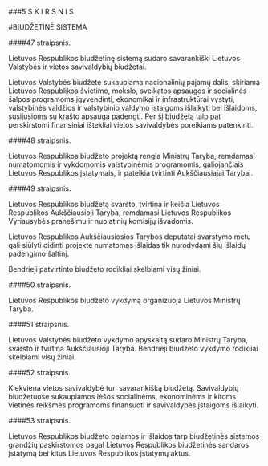 ###5 S K I R S N I S

#BIUDŽETINĖ SISTEMA

####47 straipsnis.

Lietuvos Respublikos biudžetinę sistemą sudaro savarankiški Lietuvos Valstybės ir vietos savivaldybių biudžetai.

Lietuvos Valstybės biudžete sukaupiama nacionalinių pajamų dalis, skiriama Lietuvos Respublikos švietimo, mokslo, sveikatos apsaugos ir socialinės šalpos programoms įgyvendinti, ekonomikai ir infrastruktūrai vystyti, valstybinės valdžios ir valstybinio valdymo įstaigoms išlaikyti bei išlaidoms, susijusioms su krašto apsauga padengti. Per šį biudžetą taip pat perskirstomi finansiniai ištekliai vietos savivaldybės poreikiams patenkinti.

####48 straipsnis.

Lietuvos Respublikos biudžeto projektą rengia Ministrų Taryba, remdamasi numatomomis ir vykdomomis valstybinėmis programomis, galiojančiais Lietuvos Respublikos įstatymais, ir pateikia tvirtinti Aukščiausiajai Tarybai.

####49 straipsnis.

Lietuvos Respublikos biudžetą svarsto, tvirtina ir keičia Lietuvos Respublikos Aukščiausioji Taryba, remdamasi Lietuvos Respublikos Vyriausybės pranešimu ir nuolatinių komisijų išvadomis.

Lietuvos Respublikos Aukščiausiosios Tarybos deputatai svarstymo metu gali siūlyti didinti projekte numatomas išlaidas tik nurodydami šių išlaidų padengimo šaltinį.

Bendrieji patvirtinto biudžeto rodikliai skelbiami visų žiniai.

####50 straipsnis.

Lietuvos Respublikos biudžeto vykdymą organizuoja Lietuvos Ministrų Taryba.

####51 straipsnis.

Lietuvos Valstybės biudžeto vykdymo apyskaitą sudaro Ministrų Taryba, svarsto ir tvirtina Aukščiausioji Taryba. Bendrieji biudžeto vykdymo rodikliai skelbiami visų žiniai.

####52 straipsnis.

Kiekviena vietos savivaldybė turi savarankišką biudžetą. Savivaldybių biudžetuose sukaupiamos lėšos socialinėms, ekonominėms ir kitoms vietinės reikšmės programoms finansuoti ir savivaldybės įstaigoms išlaikyti.

####53 straipsnis.

Lietuvos Respublikos biudžeto pajamos ir išlaidos tarp biudžetinės sistemos grandžių paskirstomos pagal Lietuvos Respublikos biudžetinės sandaros įstatymą bei kitus Lietuvos Respublikos įstatymų aktus.

